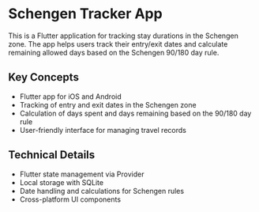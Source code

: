 <!-- Use this file to provide workspace-specific custom instructions to Copilot. For more details, visit https://code.visualstudio.com/docs/copilot/copilot-customization#_use-a-githubcopilotinstructionsmd-file -->

# Schengen Tracker App

This is a Flutter application for tracking stay durations in the Schengen zone. The app helps users track their entry/exit dates and calculate remaining allowed days based on the Schengen 90/180 day rule.

## Key Concepts
- Flutter app for iOS and Android
- Tracking of entry and exit dates in the Schengen zone
- Calculation of days spent and days remaining based on the 90/180 day rule
- User-friendly interface for managing travel records

## Technical Details
- Flutter state management via Provider
- Local storage with SQLite
- Date handling and calculations for Schengen rules
- Cross-platform UI components
